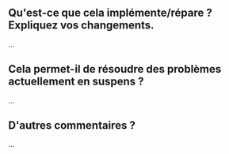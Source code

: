 ## Qu'est-ce que cela implémente/répare ? Expliquez vos changements.
...

## Cela permet-il de résoudre des problèmes actuellement en suspens ?
...

## D'autres commentaires ?
...

